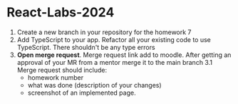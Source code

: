 # React-Labs-2024

1. Create a new branch in your repository for the homework 7
2. Add TypeScript to your app. Refactor all your existing code to use TypeScript. There shouldn't be any type errors
3. **Open merge request**. Merge request link add to moodle. After getting an approval of your MR from a mentor merge it to the main branch
   3.1 Merge request should include:
    - homework number
    - what was done (description of your changes)
    - screenshot of an implemented page.
